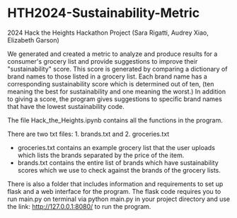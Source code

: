 # HTH2024-Sustainability-Metric
2024 Hack the Heights Hackathon Project (Sara Rigatti, Audrey Xiao, Elizabeth Garson) 

We generated and created a metric to analyze and produce results for a consumer's grocery list and provide suggestions to improve
their "sustainability" score. This score is generated by comparing a dictionary of brand names to those listed in a grocery list. Each brand name has a corresponding sustainability score which is determined out of ten, (ten meaning the best for sustainability and one meaning the worst.) In addition to giving a score, the program gives suggestions to specific brand names that have the lowest sustainability code. 

The file Hack_the_Heights.ipynb contains all the functions in the program. 


There are two txt files: 1. brands.txt and 2. groceries.txt

- groceries.txt contains an example grocery list that the user uploads which lists the brands separated by the price of the item.
- brands.txt contains the entire list of brands which have sustainability scores which we use to check against the brands of the grocery lists.

There is also a folder that includes information and requirements to set up flask and a web interface for the program. The flask code requires you to run main.py on terminal via python main.py in your project directory and use the link: http://127.0.0.1:8080/ to run the program. 
